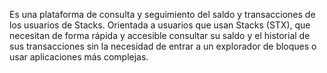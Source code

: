 Es una plataforma de consulta y seguimiento del saldo y transacciones de los usuarios de Stacks. Orientada a usuarios que usan Stacks (STX), que necesitan de forma rápida y accesible consultar su saldo y el historial de sus transacciones sin la necesidad de entrar a un explorador de bloques o usar aplicaciones más complejas.
